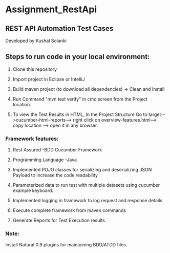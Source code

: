 # Assignment_RestApi

## REST API Automation Test Cases

Developed by Kushal Solanki

## Steps to run code in your local environment:

1. Clone this repository

2. Import project in Eclipse or IntelliJ

3. Build maven project (to download all dependencies) => Clean and Install

4. Run Command "mvn test verify" in cmd screen from the Project location.

5. To view the Test Results in HTML, In the Project Structure Go to target-->cucumber-html-reports--> right click on overview-features.html--> copy location --> open it in any browser.

### Framework features:

1. Rest Assured -BDD Cucumber Framework

2. Programming Language -Java

3. Implemented POJO classes for serializing and deserializing JSON Payload to increase the code readability

4. Parameterized data to run test with multiple datasets using cucumber example keyboard.
 
5. Implemented logging in framework to log request and response details

6. Execute complete framework from maven commands

7. Generate Reports for Test Execution results 

### Note:
Install Natural 0.9 plugins for maintaining BDD/ATDD files.


